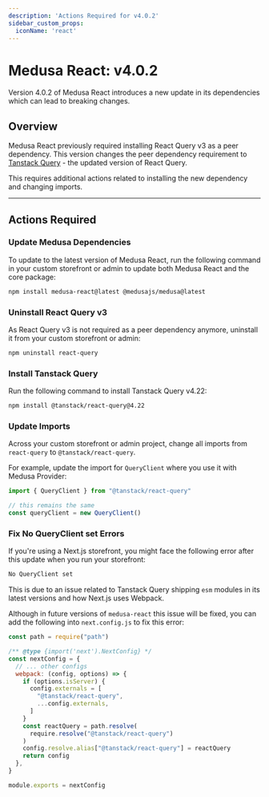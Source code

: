 ```yaml
---
description: 'Actions Required for v4.0.2'
sidebar_custom_props:
  iconName: 'react'
---
```


# Medusa React: v4.0.2

Version 4.0.2 of Medusa React introduces a new update in its dependencies which can lead to breaking changes.

## Overview

Medusa React previously required installing React Query v3 as a peer dependency. This version changes the peer dependency requirement to [Tanstack Query](https://tanstack.com/query/latest/docs/react/overview) - the updated version of React Query.

This requires additional actions related to installing the new dependency and changing imports.

---

## Actions Required

### Update Medusa Dependencies

To update to the latest version of Medusa React, run the following command in your custom storefront or admin to update both Medusa React and the core package:

```bash npm2yarn
npm install medusa-react@latest @medusajs/medusa@latest
```

### Uninstall React Query v3

As React Query v3 is not required as a peer dependency anymore, uninstall it from your custom storefront or admin:

```bash npm2yarn
npm uninstall react-query
```

### Install Tanstack Query

Run the following command to install Tanstack Query v4.22:

```bash npm2yarn
npm install @tanstack/react-query@4.22
```

### Update Imports

Across your custom storefront or admin project, change all imports from `react-query` to `@tanstack/react-query`.

For example, update the import for `QueryClient` where you use it with Medusa Provider:

```ts
import { QueryClient } from "@tanstack/react-query"

// this remains the same
const queryClient = new QueryClient()
```

### Fix No QueryClient set Errors

If you're using a Next.js storefront, you might face the following error after this update when you run your storefront:

```bash
No QueryClient set
```

This is due to an issue related to Tanstack Query shipping `esm` modules in its latest versions and how Next.js uses Webpack.

Although in future versions of `medusa-react` this issue will be fixed, you can add the following into `next.config.js` to fix this error:

```js
const path = require("path")

/** @type {import('next').NextConfig} */
const nextConfig = {
  // ... other configs
  webpack: (config, options) => {
    if (options.isServer) {
      config.externals = [
        "@tanstack/react-query", 
        ...config.externals,
      ]
    }
    const reactQuery = path.resolve(
      require.resolve("@tanstack/react-query")
    )
    config.resolve.alias["@tanstack/react-query"] = reactQuery
    return config
  },
}

module.exports = nextConfig
```
